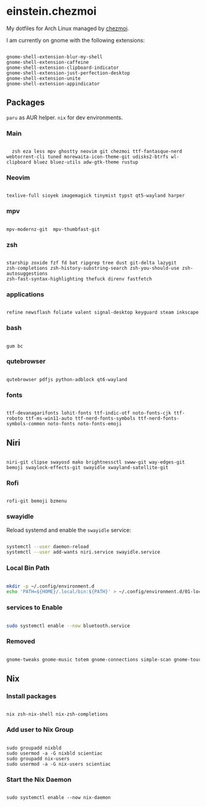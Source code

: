 # einstein.chezmoi

My dotfiles for Arch Linux managed by [chezmoi](https://www.chezmoi.io/).

I am currently on gnome with the following extensions:
```

gnome-shell-extension-blur-my-shell
gnome-shell-extension-caffeine
gnome-shell-extension-clipboard-indicator
gnome-shell-extension-just-perfection-desktop
gnome-shell-extension-unite
gnome-shell-extension-appindicator

```

## Packages
`paru` as AUR helper.
`nix` for dev environments.

### Main
```

  zsh eza less mpv ghostty neovim git chezmoi ttf-fantasque-nerd webtorrent-cli tuned morewaita-icon-theme-git udisks2-btrfs wl-clipboard bluez bluez-utils adw-gtk-theme rustup

```

### Neovim
```

texlive-full sioyek imagemagick tinymist typst qt5-wayland harper

```

### mpv
```

mpv-modernz-git  mpv-thumbfast-git

```

### zsh
```

starship zoxide fzf fd bat ripgrep tree dust git-delta lazygit
zsh-completions zsh-history-substring-search zsh-you-should-use zsh-autosuggestions
zsh-fast-syntax-highlighting thefuck direnv fastfetch

```

### applications
```

refine newsflash foliate valent signal-desktop keyguard steam inkscape

```


### bash
```

gum bc

```

### qutebrowser
```

qutebrowser pdfjs python-adblock qt6-wayland

```

### fonts
```

ttf-devanagarifonts lohit-fonts ttf-indic-otf noto-fonts-cjk ttf-roboto ttf-ms-win11-auto ttf-nerd-fonts-symbols ttf-nerd-fonts-symbols-common noto-fonts noto-fonts-emoji

```

## Niri
```

niri-git clipse swayosd mako brightnessctl swww-git way-edges-git bemoji swaylock-effects-git swayidle xwayland-satellite-git

```

### Rofi
```

rofi-git bemoji bzmenu 

```

### swayidle
Reload systemd and enable the `swayidle` service:
```zsh

systemctl --user daemon-reload
systemctl --user add-wants niri.service swayidle.service

```

### Local Bin Path
```zsh

mkdir -p ~/.config/environment.d
echo 'PATH=${HOME}/.local/bin:${PATH}' > ~/.config/environment.d/01-local-bin.conf

```


### services to Enable
```zsh

sudo systemctl enable --now bluetooth.service

```

### Removed
```zsh

gnome-tweaks gnome-music totem gnome-connections simple-scan gnome-tour

```

## Nix
### Install packages
```

nix zsh-nix-shell nix-zsh-completions

```

### Add user to Nix Group
```

sudo groupadd nixbld
sudo usermod -a -G nixbld scientiac
sudo groupadd nix-users
sudo usermod -a -G nix-users scientiac

```

### Start the Nix Daemon
```

sudo systemctl enable --now nix-daemon

```
